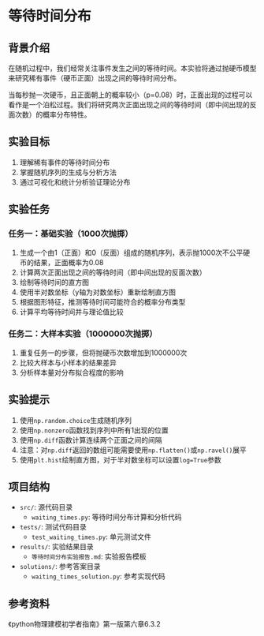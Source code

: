 # 等待时间分布

## 背景介绍

在随机过程中，我们经常关注事件发生之间的等待时间。本实验将通过抛硬币模型来研究稀有事件（硬币正面）出现之间的等待时间分布。

当每秒抛一次硬币，且正面朝上的概率较小（p=0.08）时，正面出现的过程可以看作是一个泊松过程。我们将研究两次正面出现之间的等待时间（即中间出现的反面次数）的概率分布特性。

## 实验目标

1. 理解稀有事件的等待时间分布
2. 掌握随机序列的生成与分析方法
3. 通过可视化和统计分析验证理论分布

## 实验任务

### 任务一：基础实验（1000次抛掷）

1. 生成一个由1（正面）和0（反面）组成的随机序列，表示抛1000次不公平硬币的结果，正面概率为0.08
2. 计算两次正面出现之间的等待时间（即中间出现的反面次数）
3. 绘制等待时间的直方图
4. 使用半对数坐标（y轴为对数坐标）重新绘制直方图
5. 根据图形特征，推测等待时间可能符合的概率分布类型
6. 计算平均等待时间并与理论值比较

### 任务二：大样本实验（1000000次抛掷）

1. 重复任务一的步骤，但将抛硬币次数增加到1000000次
2. 比较大样本与小样本的结果差异
3. 分析样本量对分布拟合程度的影响

## 实验提示

1. 使用`np.random.choice`生成随机序列
2. 使用`np.nonzero`函数找到序列中所有1出现的位置
3. 使用`np.diff`函数计算连续两个正面之间的间隔
4. 注意：对`np.diff`返回的数组可能需要使用`np.flatten()`或`np.ravel()`展平
5. 使用`plt.hist`绘制直方图，对于半对数坐标可以设置`log=True`参数

## 项目结构
- `src/`: 源代码目录
  - `waiting_times.py`: 等待时间分布计算和分析代码
- `tests/`: 测试代码目录
  - `test_waiting_times.py`: 单元测试文件
- `results/`: 实验结果目录
  - `等待时间分布实验报告.md`: 实验报告模板
- `solutions/`: 参考答案目录
  - `waiting_times_solution.py`: 参考实现代码

## 参考资料
《python物理建模初学者指南》第一版第六章6.3.2

